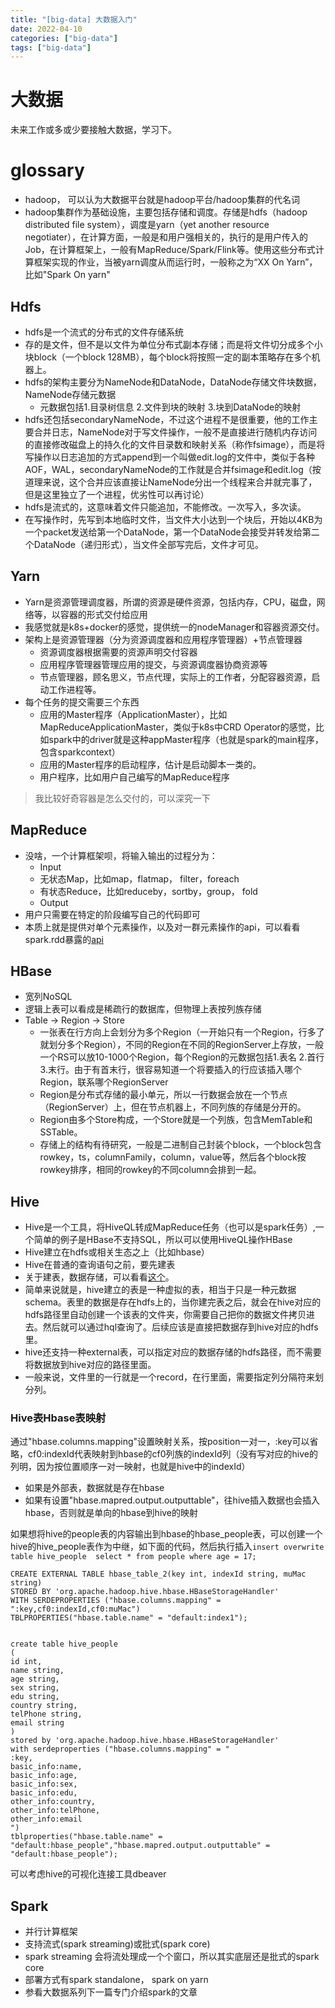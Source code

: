 ```yaml
---
title: "[big-data] 大数据入门"
date: 2022-04-10
categories: ["big-data"]
tags: ["big-data"]
---
```


# 大数据
未来工作或多或少要接触大数据，学习下。

# glossary
- hadoop， 可以认为大数据平台就是hadoop平台/hadoop集群的代名词
- hadoop集群作为基础设施，主要包括存储和调度。存储是hdfs（hadoop distributed file system），调度是yarn（yet another resource negotiater），在计算方面，一般是和用户强相关的，执行的是用户传入的Job，在计算框架上，一般有MapReduce/Spark/Flink等。使用这些分布式计算框架实现的作业，当被yarn调度从而运行时，一般称之为“XX On Yarn”，比如"Spark On yarn"


## Hdfs
- hdfs是一个流式的分布式的文件存储系统
- 存的是文件，但不是以文件为单位分布式副本存储；而是将文件切分成多个小块block（一个block 128MB），每个block将按照一定的副本策略存在多个机器上。
- hdfs的架构主要分为NameNode和DataNode，DataNode存储文件块数据，NameNode存储元数据
  - 元数据包括1.目录树信息 2.文件到块的映射 3.块到DataNode的映射
- hdfs还包括secondaryNameNode，不过这个进程不是很重要，他的工作主要合并日志，NameNode对于写文件操作，一般不是直接进行随机内存访问的直接修改磁盘上的持久化的文件目录数和映射关系（称作fsimage），而是将写操作以日志追加的方式append到一个叫做edit.log的文件中，类似于各种AOF，WAL，secondaryNameNode的工作就是合并fsimage和edit.log（按道理来说，这个合并应该直接让NameNode分出一个线程来合并就完事了，但是这里独立了一个进程，优劣性可以再讨论）
- hdfs是流式的，这意味着文件只能追加，不能修改。一次写入，多次读。
- 在写操作时，先写到本地临时文件，当文件大小达到一个块后，开始以4KB为一个packet发送给第一个DataNode，第一个DataNode会接受并转发给第二个DataNode（递归形式），当文件全部写完后，文件才可见。

## Yarn
- Yarn是资源管理调度器，所谓的资源是硬件资源，包括内存，CPU，磁盘，网络等，以容器的形式交付给应用
- 我感觉就是k8s+docker的感觉，提供统一的nodeManager和容器资源交付。
- 架构上是资源管理器（分为资源调度器和应用程序管理器）+节点管理器
  - 资源调度器根据需要的资源声明交付容器
  - 应用程序管理器管理应用的提交，与资源调度器协商资源等
  - 节点管理器，顾名思义，节点代理，实际上的工作者，分配容器资源，启动工作进程等。
- 每个任务的提交需要三个东西
  - 应用的Master程序（ApplicationMaster），比如MapReduceApplicationMaster，类似于k8s中CRD Operator的感觉，比如spark中的driver就是这种appMaster程序（也就是spark的main程序，包含sparkcontext）
  - 应用的Master程序的启动程序，估计是启动脚本一类的。
  - 用户程序，比如用户自己编写的MapReduce程序

> 我比较好奇容器是怎么交付的，可以深究一下


## MapReduce
- 没啥，一个计算框架呗，将输入输出的过程分为：
  - Input
  - 无状态Map，比如map，flatmap， filter，foreach
  - 有状态Reduce，比如reduceby，sortby，group， fold
  - Output
- 用户只需要在特定的阶段编写自己的代码即可
- 本质上就是提供对单个元素操作，以及对一群元素操作的api，可以看看spark.rdd暴露的[api](https://spark.apache.org/docs/latest/api/python/reference/api/pyspark.RDD.reduceByKey.html)


## HBase
- 宽列NoSQL
- 逻辑上表可以看成是稀疏行的数据库，但物理上表按列族存储
- Table -> Region -> Store 
  - 一张表在行方向上会划分为多个Region（一开始只有一个Region，行多了就划分多个Region），不同的Region在不同的RegionServer上存放，一般一个RS可以放10-1000个Region，每个Region的元数据包括1.表名 2.首行 3.末行。由于有首末行，很容易知道一个将要插入的行应该插入哪个Region，联系哪个RegionServer
  - Region是分布式存储的最小单元，所以一行数据会放在一个节点（RegionServer）上，但在节点机器上，不同列族的存储是分开的。
  - Region由多个Store构成，一个Store就是一个列族，包含MemTable和SSTable。
  - 存储上的结构有待研究，一般是二进制自己封装个block，一个block包含rowkey，ts，columnFamily，column，value等，然后各个block按rowkey排序，相同的rowkey的不同column会排到一起。



## Hive
- Hive是一个工具，将HiveQL转成MapReduce任务（也可以是spark任务）,一个简单的例子是HBase不支持SQL，所以可以使用HiveQL操作HBase
- Hive建立在hdfs或相关生态之上（比如hbase）
- Hive在普通的查询语句之前，要先建表
- 关于建表，数据存储，可以看看[这个](https://blog.csdn.net/xxydzyr/article/details/100915053)。
- 简单来说就是，hive建立的表是一种虚拟的表，相当于只是一种元数据schema。表里的数据是存在hdfs上的，当你建完表之后，就会在hive对应的hdfs路径里自动创建一个该表的文件夹，你需要自己把你的数据文件拷贝进去。然后就可以通过hql查询了。后续应该是直接把数据存到hive对应的hdfs里。
- hive还支持一种external表，可以指定对应的数据存储的hdfs路径，而不需要将数据放到hive对应的路径里面。
- 一般来说，文件里的一行就是一个record，在行里面，需要指定列分隔符来划分列。

### Hive表Hbase表映射

通过"hbase.columns.mapping"设置映射关系，按position一对一，:key可以省略，cf0:indexId代表映射到hbase的cf0列族的indexId列（没有写对应的hive的列明，因为按位置顺序一对一映射，也就是hive中的indexId）  
- 如果是外部表，数据就是存在hbase
- 如果有设置"hbase.mapred.output.outputtable"，往hive插入数据也会插入hbase，否则就是单向的hbase到hive的映射

如果想将hive的people表的内容输出到hbase的hbase_people表，可以创建一个hive的hive_people表作为中继，如下面的代码，然后执行插入`insert overwrite table hive_people  select * from people where age = 17;`
```
CREATE EXTERNAL TABLE hbase_table_2(key int, indexId string, muMac string) 
STORED BY 'org.apache.hadoop.hive.hbase.HBaseStorageHandler' 
WITH SERDEPROPERTIES ("hbase.columns.mapping" = ":key,cf0:indexId,cf0:muMac") 
TBLPROPERTIES("hbase.table.name" = "default:index1");


create table hive_people
(
id int,
name string,
age string,
sex string, 
edu string, 
country string, 
telPhone string,  
email string
)
stored by 'org.apache.hadoop.hive.hbase.HBaseStorageHandler'
with serdeproperties ("hbase.columns.mapping" = "
:key,
basic_info:name,
basic_info:age,
basic_info:sex,
basic_info:edu,
other_info:country,
other_info:telPhone,
other_info:email
")
tblproperties("hbase.table.name" = "default:hbase_people","hbase.mapred.output.outputtable" = "default:hbase_people");
```

可以考虑hive的可视化连接工具dbeaver

## Spark
- 并行计算框架
- 支持流式(spark streaming)或批式(spark core)
- spark streaming 会将流处理成一个个窗口，所以其实底层还是批式的spark core
- 部署方式有spark standalone， spark on yarn
- 参看大数据系列下一篇专门介绍spark的文章